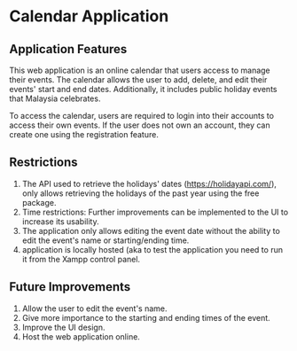 # Calendar Application

## Application Features 
This web application is an online calendar that users access to manage their events. The calendar allows the user to add, delete, and edit their events' start and end dates. Additionally, it includes public holiday events that Malaysia celebrates. 

To access the calendar, users are required to login into their accounts to access their own events. If the user does not own an account, they can create one using the registration feature. 

## Restrictions
1. The API used to retrieve the holidays' dates (https://holidayapi.com/), only allows retrieving the holidays of the past year using the free package.
2. Time restrictions: Further improvements can be implemented to the UI to increase its usability.
3. The application only allows editing the event date without the ability to edit the event's name or starting/ending time.
4. application is locally hosted (aka to test the application you need to run it from the Xampp control panel.

## Future Improvements
1. Allow the user to edit the event's name.
2. Give more importance to the starting and ending times of the event.
3. Improve the UI design.
4. Host the web application online. 
